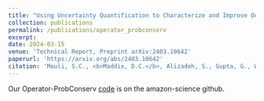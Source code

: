 ```yaml
---
title: "Using Uncertainty Quantification to Characterize and Improve Out-of-Domain Learning for PDEs"
collection: publications
permalink: /publications/operator_probconserv
excerpt:
date: 2024-03-15
venue: 'Technical Report, Preprint arXiv:2403.10642'
paperurl: 'https://arxiv.org/abs/2403.10642'
citation: 'Mouli, S.C., <b>Maddix, D.C.</b>, Alizadeh, S., Gupta, G., Wang, Y., Stuart, A., Mahoney, M.W. (2024). &quot;Using Uncertainty Quantification to Characterize and Improve Out-of-Domain Learning for PDEs.&quot; <i>Technical Report, Preprint arXiv:2403.10642</i>.'
---
```


Our Operator-ProbConserv [code](https://github.com/amazon-science/operator-probconserv) is on the amazon-science github.
